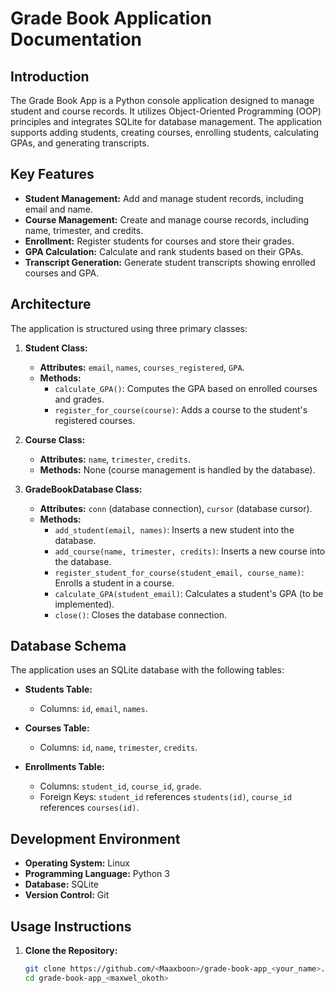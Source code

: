 # Grade Book Application Documentation

## Introduction

The Grade Book App is a Python console application designed to manage student and course records. It utilizes Object-Oriented Programming (OOP) principles and integrates SQLite for database management. The application supports adding students, creating courses, enrolling students, calculating GPAs, and generating transcripts.

## Key Features

- **Student Management:** Add and manage student records, including email and name.
- **Course Management:** Create and manage course records, including name, trimester, and credits.
- **Enrollment:** Register students for courses and store their grades.
- **GPA Calculation:** Calculate and rank students based on their GPAs.
- **Transcript Generation:** Generate student transcripts showing enrolled courses and GPA.

## Architecture

The application is structured using three primary classes:

1. **Student Class:**
   - **Attributes:** `email`, `names`, `courses_registered`, `GPA`.
   - **Methods:**
     - `calculate_GPA()`: Computes the GPA based on enrolled courses and grades.
     - `register_for_course(course)`: Adds a course to the student's registered courses.

2. **Course Class:**
   - **Attributes:** `name`, `trimester`, `credits`.
   - **Methods:** None (course management is handled by the database).

3. **GradeBookDatabase Class:**
   - **Attributes:** `conn` (database connection), `cursor` (database cursor).
   - **Methods:**
     - `add_student(email, names)`: Inserts a new student into the database.
     - `add_course(name, trimester, credits)`: Inserts a new course into the database.
     - `register_student_for_course(student_email, course_name)`: Enrolls a student in a course.
     - `calculate_GPA(student_email)`: Calculates a student's GPA (to be implemented).
     - `close()`: Closes the database connection.

## Database Schema

The application uses an SQLite database with the following tables:

- **Students Table:**
  - Columns: `id`, `email`, `names`.

- **Courses Table:**
  - Columns: `id`, `name`, `trimester`, `credits`.

- **Enrollments Table:**
  - Columns: `student_id`, `course_id`, `grade`.
  - Foreign Keys: `student_id` references `students(id)`, `course_id` references `courses(id)`.

## Development Environment

- **Operating System:** Linux
- **Programming Language:** Python 3
- **Database:** SQLite
- **Version Control:** Git

## Usage Instructions

1. **Clone the Repository:**

   ```bash
   git clone https://github.com/<Maaxboon>/grade-book-app_<your_name>.git
   cd grade-book-app_<maxwel_okoth>
